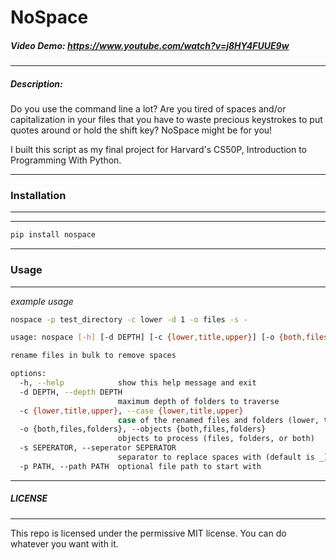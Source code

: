 # NoSpace
##### Video Demo: https://www.youtube.com/watch?v=j8HY4FUUE9w
---
##### Description:
Do you use the command line a lot? Are you tired of spaces and/or capitalization 
in your files that you have to waste precious keystrokes to put quotes around or
hold the shift key?
NoSpace might be for you!

I built this script as my final project for Harvard's CS50P, Introduction to 
Programming With Python.

---
### Installation
---
---
```sh
pip install nospace
```

---
### Usage
---
_example usage_
```sh
nospace -p test_directory -c lower -d 1 -o files -s -
```

```sh
usage: nospace [-h] [-d DEPTH] [-c {lower,title,upper}] [-o {both,files,folders}] [-s SEPERATOR] [-p PATH]

rename files in bulk to remove spaces

options:
  -h, --help            show this help message and exit
  -d DEPTH, --depth DEPTH
                        maximum depth of folders to traverse
  -c {lower,title,upper}, --case {lower,title,upper}
                        case of the renamed files and folders (lower, title, or upper)
  -o {both,files,folders}, --objects {both,files,folders}
                        objects to process (files, folders, or both)
  -s SEPERATOR, --seperator SEPERATOR
                        separator to replace spaces with (default is _)
  -p PATH, --path PATH  optional file path to start with
```
---
##### LICENSE

---
This repo is licensed under the permissive MIT license.  You can do whatever you want with it.

